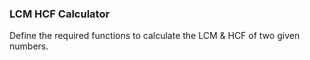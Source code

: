 ### LCM HCF Calculator

Define the required functions to calculate the LCM & HCF of two given numbers.